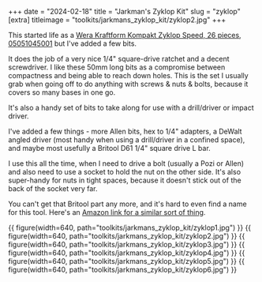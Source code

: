 +++
date = "2024-02-18"
title = "Jarkman's Zyklop Kit"
slug = "zyklop"
[extra]
titleimage = "toolkits/jarkmans_zyklop_kit/zyklop2.jpg"
+++

This started life as a [Wera Kraftform Kompakt Zyklop Speed, 26 pieces, 05051045001](https://products.wera.de/en/ratchets_and_accessories_the_zyklop_ratchets_the_zyklop_ratchets_1_4_the_zyklop_speed_ratchet_1_4_kraftform_kompakt_zyklop.html)
but I've added a few bits.

It does the job of a very nice 1/4" square-drive ratchet and a decent screwdriver. I like these 50mm long bits as a compromise between compactness and being able to reach down holes. This is the set I usually grab when going off to do anything with screws & nuts & bolts, because it covers so many bases in one go.

It's also a handy set of bits to take along for use with a drill/driver or impact driver.

I've added a few things - more Allen bits, hex to 1/4" adapters, a DeWalt angled driver (most handy when using a drill/driver in a confined space), and maybe most usefully a Britool D61 1/4" square drive L bar. 

I use this all the time, when I need to drive a bolt (usually a Pozi or Allen) and also need to use a socket to hold the nut on the other side. It's also super-handy for nuts in tight spaces, because it doesn't stick out of the back of the socket very far.

You can't get that Britool part any more, and it's hard to even find a name for this tool. Here's an [Amazon link for a similar sort of thing](https://www.amazon.co.uk/Kozelo-Breaker-Bar-Extension-Mechanical/dp/B0C6KF1128).

{{ figure(width=640, path="toolkits/jarkmans_zyklop_kit/zyklop1.jpg") }}
{{ figure(width=640, path="toolkits/jarkmans_zyklop_kit/zyklop2.jpg") }}
{{ figure(width=640, path="toolkits/jarkmans_zyklop_kit/zyklop3.jpg") }}
{{ figure(width=640, path="toolkits/jarkmans_zyklop_kit/zyklop4.jpg") }}
{{ figure(width=640, path="toolkits/jarkmans_zyklop_kit/zyklop5.jpg") }}
{{ figure(width=640, path="toolkits/jarkmans_zyklop_kit/zyklop6.jpg") }}

